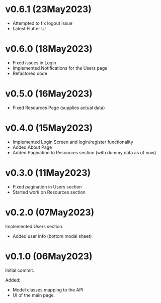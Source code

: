 # v0.6.1 (23May2023)

* Attempted to fix logout issue
* Latest Flutter UI 

# v0.6.0 (18May2023)

* Fixed issues in Login
* Implemented Notifications for the Users page
* Refactored code

# v0.5.0 (16May2023)

* Fixed Resources Page (supplies actual data)

# v0.4.0 (15May2023)

* Implemented Login Screen and login/register functionality
* Added About Page
* Added Pagination to Resources section (with dummy data as of now)

# v0.3.0 (11May2023)

* Fixed pagination in Users section
* Started work on Resources section

# v0.2.0 (07May2023)

Implemented Users section.

* Added user info (bottom modal sheet)

# v0.1.0 (06May2023)

Initial commit.

Added: 
* Model classes mapping to the API
* UI of the main page.